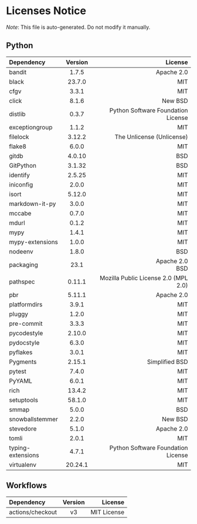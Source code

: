 # Licenses Notice
*Note*: This file is auto-generated. Do not modify it manually.
## Python
| Dependency | Version | License |
|:-----------|:-------:|--------:|
|bandit|1.7.5|Apache 2.0|
|black|23.7.0|MIT|
|cfgv|3.3.1|MIT|
|click|8.1.6|New BSD|
|distlib|0.3.7|Python Software Foundation License|
|exceptiongroup|1.1.2|MIT|
|filelock|3.12.2|The Unlicense (Unlicense)|
|flake8|6.0.0|MIT|
|gitdb|4.0.10|BSD|
|GitPython|3.1.32|BSD|
|identify|2.5.25|MIT|
|iniconfig|2.0.0|MIT|
|isort|5.12.0|MIT|
|markdown-it-py|3.0.0|MIT|
|mccabe|0.7.0|MIT|
|mdurl|0.1.2|MIT|
|mypy|1.4.1|MIT|
|mypy-extensions|1.0.0|MIT|
|nodeenv|1.8.0|BSD|
|packaging|23.1|Apache 2.0<br/>BSD|
|pathspec|0.11.1|Mozilla Public License 2.0 (MPL 2.0)|
|pbr|5.11.1|Apache 2.0|
|platformdirs|3.9.1|MIT|
|pluggy|1.2.0|MIT|
|pre-commit|3.3.3|MIT|
|pycodestyle|2.10.0|MIT|
|pydocstyle|6.3.0|MIT|
|pyflakes|3.0.1|MIT|
|Pygments|2.15.1|Simplified BSD|
|pytest|7.4.0|MIT|
|PyYAML|6.0.1|MIT|
|rich|13.4.2|MIT|
|setuptools|58.1.0|MIT|
|smmap|5.0.0|BSD|
|snowballstemmer|2.2.0|New BSD|
|stevedore|5.1.0|Apache 2.0|
|tomli|2.0.1|MIT|
|typing-extensions|4.7.1|Python Software Foundation License|
|virtualenv|20.24.1|MIT|
## Workflows
| Dependency | Version | License |
|:-----------|:-------:|--------:|
|actions/checkout|v3|MIT License|
